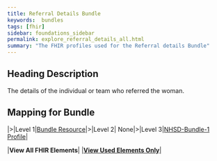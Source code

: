 ```yaml
---
title: Referral Details Bundle
keywords:  bundles
tags: [fhir]
sidebar: foundations_sidebar
permalink: explore_referral_details_all.html
summary: "The FHIR profiles used for the Referral details Bundle"
---
```


## Heading Description ##
The details of the individual or team who referred the woman.

## Mapping for Bundle ##

|>|Level 1|[Bundle Resource](http://hl7.org/fhir/stu3/bundle.html)|>|Level 2| None|>|Level 3|[NHSD-Bundle-1 Profile](http://xxx)|


|**View All FHIR Elements**|    |**[View Used Elements Only](explore_referral_details.html#mapping-for-bundle)**| 
